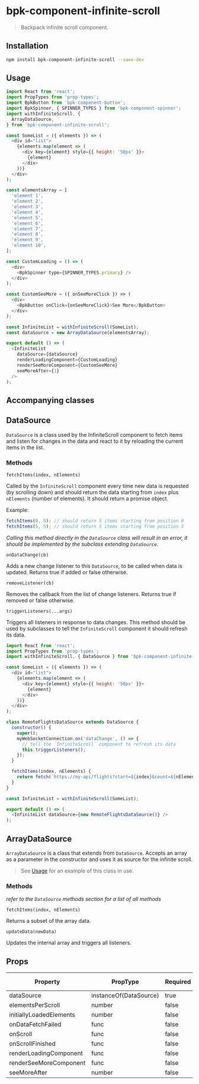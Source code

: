 # bpk-component-infinite-scroll

> Backpack infinite scroll component.

## Installation

```sh
npm install bpk-component-infinite-scroll --save-dev
```

## <a name="Usage"></a>Usage

```js
import React from 'react';
import PropTypes from 'prop-types';
import BpkButton from 'bpk-component-button';
import BpkSpinner, { SPINNER_TYPES } from 'bpk-component-spinner';
import withInfiniteScroll, {
  ArrayDataSource,
} from 'bpk-component-infinite-scroll';

const SomeList = ({ elements }) => (
  <div id="list">
    {elements.map(element => (
      <div key={element} style={{ height: '50px' }}>
        {element}
      </div>
    ))}
  </div>
);

const elementsArray = [
  'element 1',
  'element 2',
  'element 3',
  'element 4',
  'element 5',
  'element 6',
  'element 7',
  'element 8',
  'element 9',
  'element 10',
];

const CustomLoading = () => (
  <div>
    <BpkSpinner type={SPINNER_TYPES.primary} />
  </div>
);

const CustomSeeMore = ({ onSeeMoreClick }) => (
  <div>
    <BpkButton onClick={onSeeMoreClick}>See More</BpkButton>
  </div>
);

const InfiniteList = withInfiniteScroll(SomeList);
const dataSource = new ArrayDataSource(elementsArray);

export default () => (
  <InfiniteList
    dataSource={dataSource}
    renderLoadingComponent={CustomLoading}
    renderSeeMoreComponent={CustomSeeMore}
    seeMoreAfter={1}
  />
);
```

## Accompanying classes

## DataSource

`DataSource` is a class used by the InfiniteScroll component to fetch items
and listen for changes in the data and react to it by reloading the current items
in the list.

### Methods

`fetchItems(index, nElements)`

Called by the `InfiniteScroll` component every time new data is
requested (by scrolling down) and should return the data starting from `index` plus `nElements` (number of elements). It should return a promise object.

Example:

```js
fetchItems(0, 5); // should return 5 items starting from position 0
fetchItems(5, 5); // should return 5 items starting from position 5
```

_Calling this method directly in the `DataSource` class will result in an error, it should be implemented by the subclass extending `DataSource`._

`onDataChange(cb)`

Adds a new change listener to this `DataSource`, to be called when data is updated. Returns true if added or false otherwise.

`removeListener(cb)`

Removes the callback from the list of change listeners. Returns true if removed or false otherwise.

`triggerListeners(...args)`

Triggers all listeners in response to data changes. This method should be
used by subclasses to tell the `InfiniteScroll` component it should refresh
its data.

```js
import React from 'react';
import PropTypes from 'prop-types';
import withInfiniteScroll, { DataSource } from 'bpk-component-infinite-scroll';

const SomeList = ({ elements }) => (
  <div id="list">
    {elements.map(element => (
      <div key={element} style={{ height: '50px' }}>
        {element}
      </div>
    ))}
  </div>
);

class RemoteFlightsDataSource extends DataSource {
  constructor() {
    super();
    myWebSocketConnection.on('dataChange', () => {
      // tell the `InfiniteScroll` component to refresh its data
      this.triggerListeners();
    });
  }

  fetchItems(index, nElements) {
    return fetch(`https://my-api/flights?start=${index}&count=${nElements}`);
  }
}

const InfiniteList = withInfiniteScroll(SomeList);

export default () => (
  <InfiniteList dataSource={new RemoteFlightsDataSource()} />
);
```

## ArrayDataSource

`ArrayDataSource` is a class that extends from `DataSource`. Accepts an array
as a parameter in the constructor and uses it as source for the infinite scroll.

> See [Usage](#Usage) for an example of this class in use.

### Methods

_refer to the `DataSource` methods section for a list of all methods_

`fetchItems(index, nElements)`

Returns a subset of the array data.

`updateData(newData)`

Updates the internal array and triggers all listeners.

## Props

| Property                | PropType               | Required | Default Value |
| ----------------------- | ---------------------- | -------- | ------------- |
| dataSource              | instanceOf(DataSource) | true     | -             |
| elementsPerScroll       | number                 | false    | 5             |
| initiallyLoadedElements | number                 | false    | 5             |
| onDataFetchFailed       | func                   | false    | null          |
| onScroll                | func                   | false    | null          |
| onScrollFinished        | func                   | false    | null          |
| renderLoadingComponent  | func                   | false    | null          |
| renderSeeMoreComponent  | func                   | false    | null          |
| seeMoreAfter            | number                 | false    | null          |
